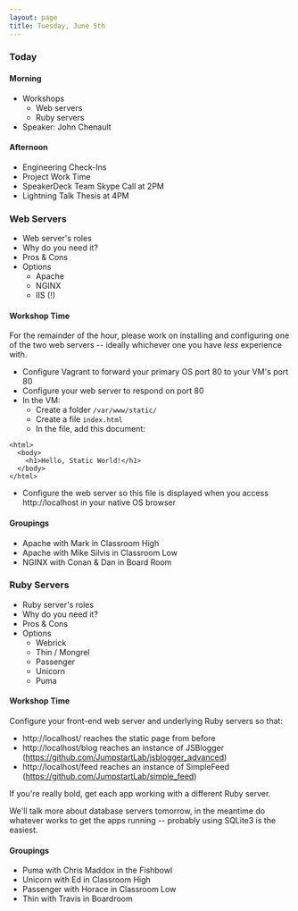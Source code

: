 ```yaml
---
layout: page
title: Tuesday, June 5th
---
```


### Today

#### Morning

* Workshops
  * Web servers
  * Ruby servers
* Speaker: John Chenault

#### Afternoon

* Engineering Check-Ins
* Project Work Time
* SpeakerDeck Team Skype Call at 2PM
* Lightning Talk Thesis at 4PM

### Web Servers

* Web server's roles
* Why do you need it?
* Pros & Cons
* Options
  * Apache
  * NGINX
  * IIS (!)

#### Workshop Time

For the remainder of the hour, please work on installing and configuring one of the two web servers -- ideally whichever one you have *less* experience with.

* Configure Vagrant to forward your primary OS port 80 to your VM's port 80
* Configure your web server to respond on port 80
* In the VM:
  * Create a folder `/var/www/static/`
  * Create a file `index.html`
  * In the file, add this document:

```
<html>
  <body>
    <h1>Hello, Static World!</h1>
  </body>
</html>
```

* Configure the web server so this file is displayed when you access http://localhost in your native OS browser

#### Groupings

* Apache with Mark in Classroom High
* Apache with Mike Silvis in Classroom Low
* NGINX with Conan & Dan in Board Room

### Ruby Servers

* Ruby server's roles
* Why do you need it?
* Pros & Cons
* Options
  * Webrick
  * Thin / Mongrel
  * Passenger
  * Unicorn
  * Puma

#### Workshop Time

Configure your front-end web server and underlying Ruby servers so that:

* http://localhost/ reaches the static page from before
* http://localhost/blog reaches an instance of JSBlogger (https://github.com/JumpstartLab/jsblogger_advanced)
* http://localhost/feed reaches an instance of SimpleFeed (https://github.com/JumpstartLab/simple_feed)

If you're really bold, get each app working with a different Ruby server.

We'll talk more about database servers tomorrow, in the meantime do whatever works to get the apps running -- probably using SQLite3 is the easiest.

#### Groupings

* Puma with Chris Maddox in the Fishbowl
* Unicorn with Ed in Classroom High
* Passenger with Horace in Classroom Low
* Thin with Travis in Boardroom
